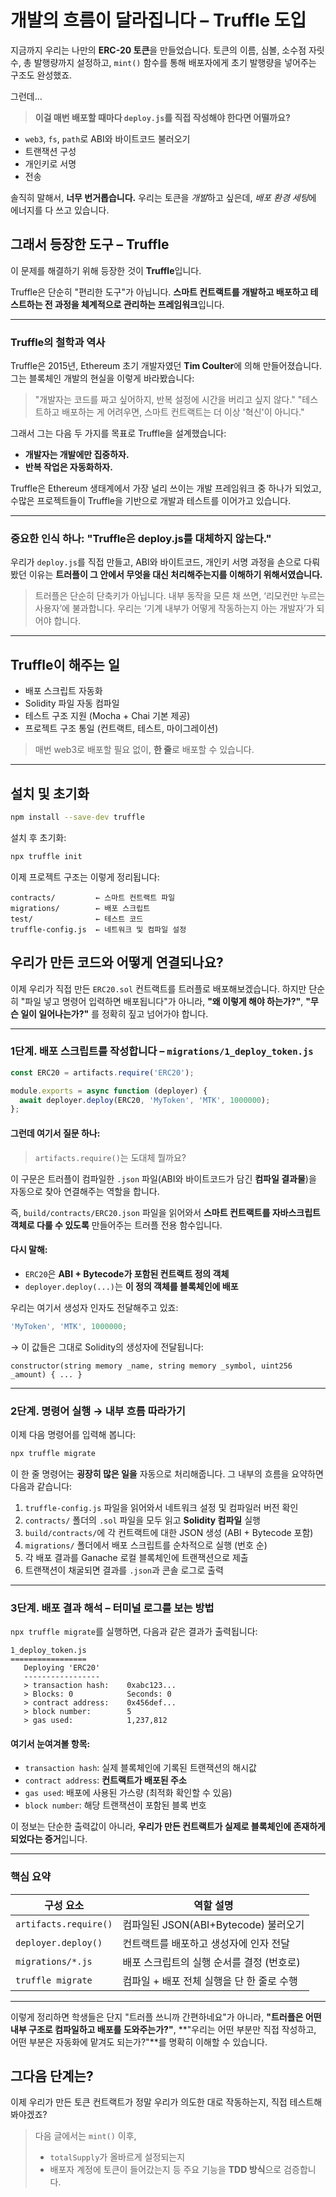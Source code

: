# 개발의 흐름이 달라집니다 – Truffle 도입

지금까지 우리는 나만의 **ERC-20 토큰**을 만들었습니다.
토큰의 이름, 심볼, 소수점 자릿수, 총 발행량까지 설정하고,
`mint()` 함수를 통해 배포자에게 초기 발행량을 넣어주는 구조도 완성했죠.

그런데...

> **이걸 매번 배포할 때마다 `deploy.js`를 직접 작성해야 한다면 어떨까요?**

- `web3`, `fs`, `path`로 ABI와 바이트코드 불러오기
- 트랜잭션 구성
- 개인키로 서명
- 전송

솔직히 말해서, **너무 번거롭습니다.**
우리는 토큰을 *개발*하고 싶은데, *배포 환경 세팅*에 에너지를 다 쓰고 있습니다.

## 그래서 등장한 도구 – Truffle

이 문제를 해결하기 위해 등장한 것이 **Truffle**입니다.

Truffle은 단순히 "편리한 도구"가 아닙니다.
**스마트 컨트랙트를 개발하고 배포하고 테스트하는 전 과정을 체계적으로 관리하는 프레임워크**입니다.

---

### Truffle의 철학과 역사

Truffle은 2015년, Ethereum 초기 개발자였던 **Tim Coulter**에 의해 만들어졌습니다.
그는 블록체인 개발의 현실을 이렇게 바라봤습니다:

> "개발자는 코드를 짜고 싶어하지, 반복 설정에 시간을 버리고 싶지 않다."
> "테스트하고 배포하는 게 어려우면, 스마트 컨트랙트는 더 이상 '혁신'이 아니다."

그래서 그는 다음 두 가지를 목표로 Truffle을 설계했습니다:

- **개발자는 개발에만 집중하자.**
- **반복 작업은 자동화하자.**

Truffle은 Ethereum 생태계에서 가장 널리 쓰이는 개발 프레임워크 중 하나가 되었고,
수많은 프로젝트들이 Truffle을 기반으로 개발과 테스트를 이어가고 있습니다.

---

### 중요한 인식 하나: **"Truffle은 deploy.js를 대체하지 않는다."**

우리가 `deploy.js`를 직접 만들고, ABI와 바이트코드, 개인키 서명 과정을 손으로 다뤄봤던 이유는
**트러플이 그 안에서 무엇을 대신 처리해주는지를 이해하기 위해서였습니다.**

> 트러플은 단순히 단축키가 아닙니다.
> 내부 동작을 모른 채 쓰면, ‘리모컨만 누르는 사용자’에 불과합니다.
> 우리는 ‘기계 내부가 어떻게 작동하는지 아는 개발자’가 되어야 합니다.

---

## Truffle이 해주는 일

- 배포 스크립트 자동화
- Solidity 파일 자동 컴파일
- 테스트 구조 지원 (Mocha + Chai 기본 제공)
- 프로젝트 구조 통일 (컨트랙트, 테스트, 마이그레이션)

> 매번 web3로 배포할 필요 없이, **한 줄**로 배포할 수 있습니다.

---

## 설치 및 초기화

```bash
npm install --save-dev truffle
```

설치 후 초기화:

```bash
npx truffle init
```

이제 프로젝트 구조는 이렇게 정리됩니다:

```
contracts/         ← 스마트 컨트랙트 파일
migrations/        ← 배포 스크립트
test/              ← 테스트 코드
truffle-config.js  ← 네트워크 및 컴파일 설정
```

## 우리가 만든 코드와 어떻게 연결되나요?

이제 우리가 직접 만든 `ERC20.sol` 컨트랙트를 트러플로 배포해보겠습니다.
하지만 단순히 "파일 넣고 명령어 입력하면 배포됩니다"가 아니라,
**"왜 이렇게 해야 하는가?"**, **"무슨 일이 일어나는가?"** 를 정확히 짚고 넘어가야 합니다.

---

### 1단계. 배포 스크립트를 작성합니다 – `migrations/1_deploy_token.js`

```js
const ERC20 = artifacts.require('ERC20');

module.exports = async function (deployer) {
  await deployer.deploy(ERC20, 'MyToken', 'MTK', 1000000);
};
```

#### 그런데 여기서 질문 하나:

> `artifacts.require()`는 도대체 뭘까요?

이 구문은 트러플이 컴파일한 `.json` 파일(ABI와 바이트코드가 담긴 **컴파일 결과물**)을 자동으로 찾아 연결해주는 역할을 합니다.

즉, `build/contracts/ERC20.json` 파일을 읽어와서
**스마트 컨트랙트를 자바스크립트 객체로 다룰 수 있도록** 만들어주는 트러플 전용 함수입니다.

#### 다시 말해:

- `ERC20`은 **ABI + Bytecode가 포함된 컨트랙트 정의 객체**
- `deployer.deploy(...)`는 **이 정의 객체를 블록체인에 배포**

우리는 여기서 생성자 인자도 전달해주고 있죠:

```js
'MyToken', 'MTK', 1000000;
```

→ 이 값들은 그대로 Solidity의 생성자에 전달됩니다:

```solidity
constructor(string memory _name, string memory _symbol, uint256 _amount) { ... }
```

---

### 2단계. 명령어 실행 → 내부 흐름 따라가기

이제 다음 명령어를 입력해 봅니다:

```bash
npx truffle migrate
```

이 한 줄 명령어는 **굉장히 많은 일을** 자동으로 처리해줍니다.
그 내부의 흐름을 요약하면 다음과 같습니다:

1. `truffle-config.js` 파일을 읽어와서 네트워크 설정 및 컴파일러 버전 확인
2. `contracts/` 폴더의 `.sol` 파일을 모두 읽고 **Solidity 컴파일** 실행
3. `build/contracts/`에 각 컨트랙트에 대한 JSON 생성 (ABI + Bytecode 포함)
4. `migrations/` 폴더에서 배포 스크립트를 순차적으로 실행 (번호 순)
5. 각 배포 결과를 Ganache 로컬 블록체인에 트랜잭션으로 제출
6. 트랜잭션이 채굴되면 결과를 `.json`과 콘솔 로그로 출력

---

### 3단계. 배포 결과 해석 – 터미널 로그를 보는 방법

`npx truffle migrate`를 실행하면, 다음과 같은 결과가 출력됩니다:

```
1_deploy_token.js
=================
   Deploying 'ERC20'
   -----------------
   > transaction hash:    0xabc123...
   > Blocks: 0            Seconds: 0
   > contract address:    0x456def...
   > block number:        5
   > gas used:            1,237,812
```

#### 여기서 눈여겨볼 항목:

- `transaction hash`: 실제 블록체인에 기록된 트랜잭션의 해시값
- `contract address`: **컨트랙트가 배포된 주소**
- `gas used`: 배포에 사용된 가스량 (최적화 확인할 수 있음)
- `block number`: 해당 트랜잭션이 포함된 블록 번호

이 정보는 단순한 출력값이 아니라,
**우리가 만든 컨트랙트가 실제로 블록체인에 존재하게 되었다는 증거**입니다.

---

### 핵심 요약

| 구성 요소             | 역할 설명                                 |
| --------------------- | ----------------------------------------- |
| `artifacts.require()` | 컴파일된 JSON(ABI+Bytecode) 불러오기      |
| `deployer.deploy()`   | 컨트랙트를 배포하고 생성자에 인자 전달    |
| `migrations/*.js`     | 배포 스크립트의 실행 순서를 결정 (번호로) |
| `truffle migrate`     | 컴파일 + 배포 전체 실행을 단 한 줄로 수행 |

---

이렇게 정리하면 학생들은 단지 "트러플 쓰니까 간편하네요"가 아니라,
**"트러플은 어떤 내부 구조로 컴파일하고 배포를 도와주는가?"**,
**"우리는 어떤 부분만 직접 작성하고, 어떤 부분은 자동화에 맡겨도 되는가?"**를 명확히 이해할 수 있습니다.

## 그다음 단계는?

이제 우리가 만든 토큰 컨트랙트가
정말 우리가 의도한 대로 작동하는지, 직접 테스트해봐야겠죠?

> 다음 글에서는 `mint()` 이후,
>
> - `totalSupply`가 올바르게 설정되는지
> - 배포자 계정에 토큰이 들어갔는지
>   등 주요 기능을 **TDD 방식**으로 검증합니다.
